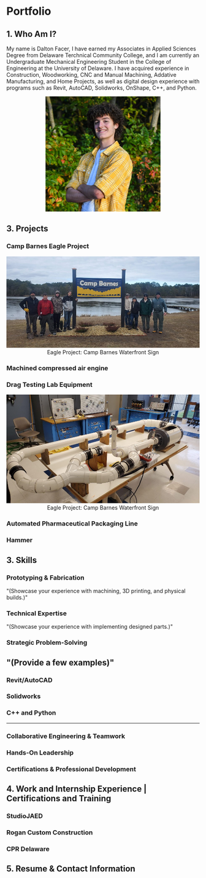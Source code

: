 # Portfolio
## 1. Who Am I?
My name is Dalton Facer, I have earned my Associates in Applied Sciences Degree from Delaware Terchnical Community College, and I am currently an Undergraduate Mechanical Engineering Student in the College of Engineering at the University of Delaware. 
I have acquired experience in Construction, Woodworking, CNC and Manual Machining, Addative Manufacturing, and Home Projects, as well as digital design experience with programs such as Revit, AutoCAD, Solidworks, OnShape, C++, and Python.

<div align="center">
    <img src="photos/5.jpg" alt="image" width="300">
</div>

## 3. Projects

### Camp Barnes Eagle Project
<div align="center">
    <img src="photos/Camp_Barnes_001.jpg" alt="image" width="600">
</div>
<div align="center">
    Eagle Project: Camp Barnes Waterfront Sign
</div>


### Machined compressed air engine

### Drag Testing Lab Equipment
<div align="center">
    <img src="photos/Drag_Testing_001.jpg" alt="image" width="600">
</div>
<div align="center">
    Eagle Project: Camp Barnes Waterfront Sign
</div>

### Automated Pharmaceutical Packaging Line

### Hammer

## 3. Skills

### Prototyping & Fabrication
"(Showcase your experience with machining, 3D printing, and physical builds.)"
### Technical Expertise
"(Showcase your experience with implementing designed parts.)"
### Strategic Problem-Solving
"(Provide a few examples)"
---
### Revit/AutoCAD
### Solidworks
### C++ and Python
---
### Collaborative Engineering & Teamwork
### Hands-On Leadership
### Certifications & Professional Development

## 4. Work and Internship Experience | Certifications and Training

### StudioJAED
### Rogan Custom Construction
### CPR Delaware

## 5. Resume & Contact Information
